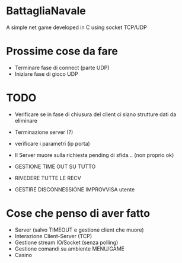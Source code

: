 # BattagliaNavale
A simple net game developed in C using socket TCP/UDP

# Prossime cose da fare
- Terminare fase di connect (parte UDP)
- Iniziare fase di gioco UDP

# TODO
- Verificare se in fase di chiusura del client ci siano strutture dati da eliminare
- Terminazione server (?)
- verificare i parametri (ip porta)
- Il Server muore sulla richiesta pending di sfida... (non proprio ok)

- GESTIONE TIME OUT SU TUTTO
- RIVEDERE TUTTE LE RECV
- GESTIRE DISCONNESSIONE IMPROVVISA utente

# Cose che penso di aver fatto
- Server (salvo TIMEOUT e gestione client che muore)
- Interazione Client-Server (TCP)
- Gestione stream IO/Socket (senza polling)
- Gestione comandi su ambiente MENU/GAME
- Casino
